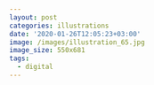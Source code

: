 ```yaml
---
layout: post
categories: illustrations
date: '2020-01-26T12:05:23+03:00'
image: /images/illustration_65.jpg
image_size: 550x681
tags:
  - digital
---
```

